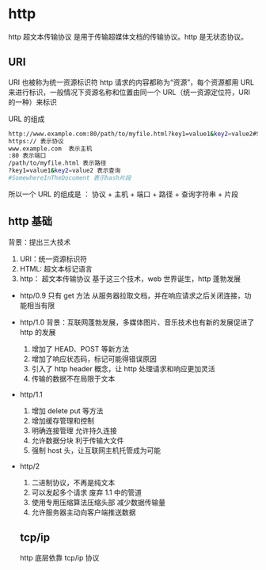 # http

http 超文本传输协议 是用于传输超媒体文档的传输协议。http 是无状态协议。

## URI

URI 也被称为统一资源标识符
http 请求的内容都称为“资源”，每个资源都用 URL 来进行标识，一般情况下资源名称和位置由同一个 URL（统一资源定位符，URI 的一种）来标识

URL 的组成

```bash
http://www.example.com:80/path/to/myfile.html?key1=value1&key2=value2#SomewhereInTheDocument
https:// 表示协议
www.example.com  表示主机
:80 表示端口
/path/to/myfile.html 表示路径
?key1=value1&key2=value2 表示查询
#SomewhereInTheDocument 表示hash片段
```

所以一个 URL 的组成是 ： 协议 + 主机 + 端口 + 路径 + 查询字符串 + 片段

## http 基础

背景：提出三大技术

1. URI：统一资源标识符
2. HTML: 超文本标记语言
3. http： 超文本传输协议
   基于这三个技术，web 世界诞生，http 蓬勃发展

- http/0.9
  只有 get 方法 从服务器拉取文档，并在响应请求之后关闭连接，功能相当有限

- http/1.0
  背景：互联网蓬勃发展，多媒体图片、音乐技术也有新的发展促进了 http 的发展
  1. 增加了 HEAD、POST 等新方法
  2. 增加了响应状态码，标记可能得错误原因
  3. 引入了 http header 概念，让 http 处理请求和响应更加灵活
  4. 传输的数据不在局限于文本
- http/1.1
  1. 增加 delete put 等方法
  2. 增加缓存管理和控制
  3. 明确连接管理 允许持久连接
  4. 允许数据分块 利于传输大文件
  5. 强制 host 头，让互联网主机托管成为可能
- http/2

  1. 二进制协议，不再是纯文本
  2. 可以发起多个请求 废弃 1.1 中的管道
  3. 使用专用压缩算法压缩头部 减少数据传输量
  4. 允许服务器主动向客户端推送数据

  ## tcp/ip

  http 底层依靠 tcp/ip 协议
